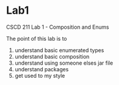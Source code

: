 # Lab1
CSCD 211 Lab 1 - Composition and Enums 

The point of this lab is to 
1) understand basic enumerated types
2) understand basic composition
3) understand using someone elses jar file
4) understand packages
5) get used to my style